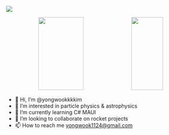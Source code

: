 ![](https://github.com/yongwookkkkim/rocket-engine-test-test.gif)

<!-- ./STAT -->
<div align="center">  
  <img width="49%" height="195px" src="https://github-readme-stats.vercel.app/api?username=yongwookkkkim&show_icons=true&count_private=true&hide_border=true&title_color=c1f6e1&icon_color=c1f6e1&text_color=FFFFFF&bg_color=0d1117"/> 
  <img width="41%" height="195px" src="https://github-readme-stats.vercel.app/api/top-langs/?username=yongwookkkkim&layout=compact&hide_border=true&title_color=c1f6e1&text_color=FFFFFF&bg_color=0d1117" />
</div>


- 👋 Hi, I’m @yongwookkkkim
- 👀 I’m interested in particle physics & astrophysics
- 🌱 I’m currently learning C# MAUI
- 💞️ I’m looking to collaborate on rocket projects
- 📫 How to reach me yongwook1124@gmail.com

<!---
yongwookkkkim/yongwookkkkim is a ✨ special ✨ repository because its `README.md` (this file) appears on your GitHub profile.
You can click the Preview link to take a look at your changes.
--->
